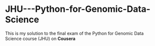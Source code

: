 # JHU---Python-for-Genomic-Data-Science

This is my solution to the final exam of the Python for Genomic Data Science course (JHU) on **Cousera**
